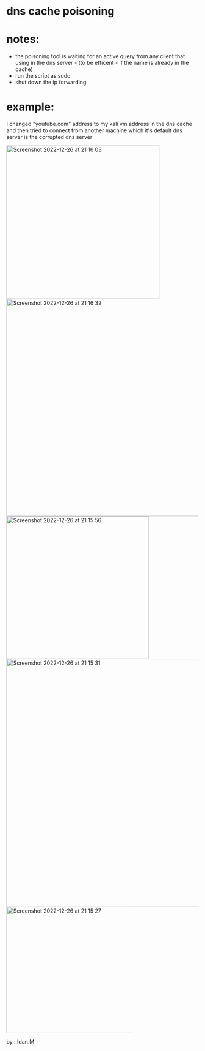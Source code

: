 # dns cache poisoning
# notes: 
  * the poisoning tool is waiting for an active query from any client that using in the dns server - (to be efficent - if the name is already in the cache) 
  * run the script as sudo 
  * shut down the ip forwarding 
  
# example:
I changed "youtube.com" address to my kali vm address in the dns cache  and then tried to connect from another machine which it's default dns server is the corrupted dns server 

<img width="401" alt="Screenshot 2022-12-26 at 21 16 03" src="https://user-images.githubusercontent.com/90776557/209577871-3a5de361-4114-4f6f-865b-6962d7b1fc54.png">
<img width="568" alt="Screenshot 2022-12-26 at 21 16 32" src="https://user-images.githubusercontent.com/90776557/209577874-b7deba34-f0e9-4e78-813c-5071d02f1c0b.png">
<img width="373" alt="Screenshot 2022-12-26 at 21 15 56" src="https://user-images.githubusercontent.com/90776557/209577882-f06dad30-91c7-4ce7-b5df-b171ccaa9014.png">
<img width="648" alt="Screenshot 2022-12-26 at 21 15 31" src="https://user-images.githubusercontent.com/90776557/209577889-567a878a-1154-427c-b308-a059bc7ce748.png">
<img width="330" alt="Screenshot 2022-12-26 at 21 15 27" src="https://user-images.githubusercontent.com/90776557/209577891-663f043a-9752-4b70-a18d-21b741d1b9c4.png">

by : Idan.M
